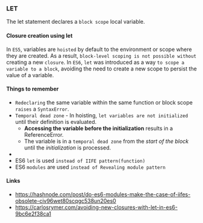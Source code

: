 ### LET
The let statement declares a `block scope` local variable.

#### Closure creation using let 
In `ES5`, variables are `hoisted` by default to the environment or scope where they are created.
As a result, `block-level scoping is not possible without` creating a new `closure`.
In `ES6`, `let` was introduced as a way `to scope a variable to a block`, avoiding the need to create a new scope to persist the value of a variable.

#### Things to remember
* `Redeclaring` the same variable within the same function or block scope `raises` a `SyntaxError`.
* `Temporal dead zone` - In hoisting, `let variables are not initialized` until their definition is evaluated. 
  * **Accessing the variable before the initialization** results in a ReferenceError.
  * The variable is in a `temporal dead zone` from the _start of the block_ until the _initialization_ is processed.
* 
* ES6 `let` is used `instead of IIFE pattern(function)`
* ES6 `modules` are used `instead of Revealing module pattern`


#### Links 
* https://hashnode.com/post/do-es6-modules-make-the-case-of-iifes-obsolete-civ96wet80scqgc538un20es0
* https://carlosrymer.com/avoiding-new-closures-with-let-in-es6-9bc6e2f38ca1